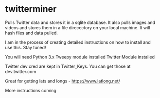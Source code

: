 # twitterminer

Pulls Twitter data and stores it in a sqlite database.  It also pulls images and videos and stores them in a file direcectory on your local machine.  It will hash files and data pulled.

I am in the process of creating detailed instructions on how to install and use this.  Stay tuned!

You will need 
Python 3.x
Tweepy module installed
Twitter Module installed


Twitter dev cred are kept in Twitter_Keys.  You can get those at dev.twitter.com

Great for getting lats and longs - https://www.latlong.net/


More instructions coming
